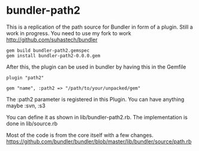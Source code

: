 # bundler-path2


This is a replication of the path source for Bundler in form of a plugin. Still a work in progress. You need to use my fork to work http://github.com/suhastech/bundler

```
gem build bundler-path2.gemspec
gem install bundler-path2-0.0.0.gem
```

After this, the plugin can be used in bundler by having this in the Gemfile

```
plugin "path2"

gem "name", :path2 => "/path/to/your/unpacked/gem"
```


The :path2 parameter is registered in this Plugin. You can have anything maybe :svn, :s3

You can define it as shown in lib/bundler-path2.rb. The implementation is done in lib/source.rb

Most of the code is from the core itself with a few changes. 
https://github.com/bundler/bundler/blob/master/lib/bundler/source/path.rb
